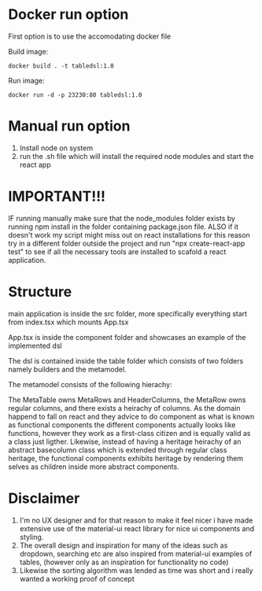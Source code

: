# Docker run option
First option is to use the accomodating docker file

Build image:
```
docker build . -t tabledsl:1.0
```

Run image:
```
docker run -d -p 23230:80 tabledsl:1.0
```

# Manual run option
1. Install node on system
2. run the .sh file which will install the required node modules and start the react app

# IMPORTANT!!!
IF running manually make sure that the node_modules folder exists by running npm install in the folder containing package.json file. ALSO if it doesn't work my script might miss out on react installations for this reason try in a different folder outside the project and run "npx create-react-app test" to see if all the necessary tools are installed to scafold a react application.

# Structure
main application is inside the src folder, more specifically everything start from index.tsx which mounts App.tsx

App.tsx is inside the component folder and showcases an example of the implemented dsl

The dsl is contained inside the table folder which consists of two folders namely builders and the metamodel.

The metamodel consists of the following hierachy:

The MetaTable owns MetaRows and HeaderColumns, the MetaRow owns regular columns, and there exists a heirachy of columns.
As the domain happend to fall on react and they advice to do component as what is known as functional components the different
components actually looks like functions, however they work as a first-class citizen and is equally valid as a class just ligther.
Likewise, instead of having a heritage heirachy of an abstract basecolumn class which is extended through regular class heritage, the 
functional components exhibits heritage by rendering them selves as children inside more abstract components.

# Disclaimer
1. I'm no UX designer and for that reason to make it feel nicer i have made extensive use of the material-ui react library for nice ui components and styling.
2. The overall design and inspiration for many of the ideas such as dropdown, searching etc are also inspired from material-ui examples of tables, (however only as an inspiration for functionality no code)
3. Likewise the sorting algorithm was lended as time was short and i really wanted a working proof of concept


